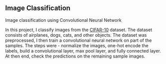 ## Image Classification

Image classification using Convolutional Neural Network

In this project, I classify images from the [CIFAR-10](https://www.cs.toronto.edu/~kriz/cifar.html) dataset. The dataset consists of airplanes, dogs, cats, and other objects. The dataset was preprocessed, I then train a convolutional neural network on part of the samples. The steps were -  normalize the images, one-hot encode the labels, build a convolutional layer, max pool layer, and fully connected layer. At then end, check the predictions on the remaining sample images.
